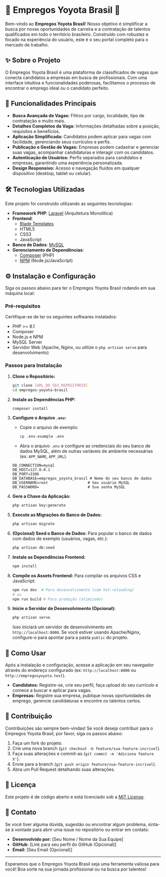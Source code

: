 # 🚀 Empregos Yoyota Brasil 💼

Bem-vindo ao **Empregos Yoyota Brasil**! Nosso objetivo é simplificar a busca por novas oportunidades de carreira e a contratação de talentos qualificados em todo o território brasileiro. Construído com robustez e focado na experiência do usuário, este é o seu portal completo para o mercado de trabalho.

## ✨ Sobre o Projeto

O Empregos Yoyota Brasil é uma plataforma de classificados de vagas que conecta candidatos a empresas em busca de profissionais. Com uma interface intuitiva e funcionalidades poderosas, facilitamos o processo de encontrar o emprego ideal ou o candidato perfeito.

## 🌟 Funcionalidades Principais

*   **Busca Avançada de Vagas:** Filtros por cargo, localidade, tipo de contratação e muito mais.
*   **Detalhes Completos da Vaga:** Informações detalhadas sobre a posição, requisitos e benefícios.
*   **Aplicação Simplificada:** Candidatos podem aplicar para vagas com facilidade, gerenciando seus currículos e perfis.
*   **Publicação e Gestão de Vagas:** Empresas podem cadastrar e gerenciar suas vagas, acompanhar candidaturas e interagir com os candidatos.
*   **Autenticação de Usuários:** Perfis separados para candidatos e empresas, garantindo uma experiência personalizada.
*   **Design Responsivo:** Acesso e navegação fluidos em qualquer dispositivo (desktop, tablet ou celular).

## 🛠️ Tecnologias Utilizadas

Este projeto foi construído utilizando as seguintes tecnologias:

*   **Framework PHP**: [Laravel](https://laravel.com/) (Arquitetura Monolítica)
*   **Frontend**:
    *   [Blade Templates](https://laravel.com/docs/master/blade)
    *   HTML5
    *   CSS3
    *   JavaScript
*   **Banco de Dados**: [MySQL](https://www.mysql.com/)
*   **Gerenciamento de Dependências**:
    *   [Composer](https://getcomposer.org/) (PHP)
    *   [NPM](https://www.npmjs.com/) (Node.js/JavaScript)

## ⚙️ Instalação e Configuração

Siga os passos abaixo para ter o Empregos Yoyota Brasil rodando em sua máquina local:

### Pré-requisitos

Certifique-se de ter os seguintes softwares instalados:

*   PHP >= 8.1
*   Composer
*   Node.js e NPM
*   MySQL Server
*   Servidor Web (Apache, Nginx, ou utilize o `php artisan serve` para desenvolvimento)

### Passos para Instalação

1.  **Clone o Repositório:**
    ```bash
    git clone [URL_DO_SEU_REPOSITORIO]
    cd empregos-yoyota-brasil
    ```

2.  **Instale as Dependências PHP:**
    ```bash
    composer install
    ```

3.  **Configure o Arquivo `.env`:**
    *   Copie o arquivo de exemplo:
        ```bash
        cp .env.example .env
        ```
    *   Abra o arquivo `.env` e configure as credenciais do seu banco de dados MySQL, além de outras variáveis de ambiente necessárias (ex: `APP_NAME`, `APP_URL`).

    ```dotenv
    DB_CONNECTION=mysql
    DB_HOST=127.0.0.1
    DB_PORT=3306
    DB_DATABASE=empregos_yoyota_brasil # Nome do seu banco de dados
    DB_USERNAME=root                  # Seu usuário MySQL
    DB_PASSWORD=                      # Sua senha MySQL
    ```

4.  **Gere a Chave da Aplicação:**
    ```bash
    php artisan key:generate
    ```

5.  **Execute as Migrações do Banco de Dados:**
    ```bash
    php artisan migrate
    ```

6.  **(Opcional) Seed o Banco de Dados:**
    Para popular o banco de dados com dados de exemplo (usuários, vagas, etc.):
    ```bash
    php artisan db:seed
    ```

7.  **Instale as Dependências Frontend:**
    ```bash
    npm install
    ```

8.  **Compile os Assets Frontend:**
    Para compilar os arquivos CSS e JavaScript:
    ```bash
    npm run dev  # Para desenvolvimento (com hot-reloading)
    # ou
    npm run build # Para produção (otimizado)
    ```

9.  **Inicie o Servidor de Desenvolvimento (Opcional):**
    ```bash
    php artisan serve
    ```
    Isso iniciará um servidor de desenvolvimento em `http://localhost:8000`. Se você estiver usando Apache/Nginx, configure-o para apontar para a pasta `public` do projeto.

## 🚀 Como Usar

Após a instalação e configuração, acesse a aplicação em seu navegador através do endereço configurado (ex: `http://localhost:8000` ou `http://empregosyoyota.test`).

*   **Candidatos:** Registre-se, crie seu perfil, faça upload do seu currículo e comece a buscar e aplicar para vagas.
*   **Empresas:** Registre sua empresa, publique novas oportunidades de emprego, gerencie candidaturas e encontre os talentos certos.

## 🤝 Contribuição

Contribuições são sempre bem-vindas! Se você deseja contribuir para o Empregos Yoyota Brasil, por favor, siga os passos abaixo:

1.  Faça um fork do projeto.
2.  Crie uma nova branch (`git checkout -b feature/sua-feature-incrivel`).
3.  Faça suas alterações e commit-as (`git commit -m 'Adiciona feature X'`).
4.  Envie para a branch (`git push origin feature/sua-feature-incrivel`).
5.  Abra um Pull Request detalhando suas alterações.

## 📜 Licença

Este projeto é de código aberto e está licenciado sob a [MIT License](LICENSE.md).

## 📧 Contato

Se você tiver alguma dúvida, sugestão ou encontrar algum problema, sinta-se à vontade para abrir uma issue no repositório ou entrar em contato:

*   **Desenvolvido por:** [Seu Nome / Nome da Sua Equipe]
*   **GitHub:** [Link para seu perfil do GitHub (Opcional)]
*   **Email:** [Seu Email (Opcional)]

---

Esperamos que o Empregos Yoyota Brasil seja uma ferramenta valiosa para você! Boa sorte na sua jornada profissional ou na busca por talentos!
